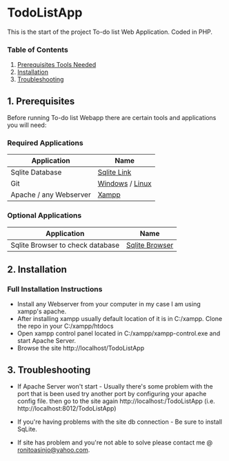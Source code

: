 # TodoListApp
This is the start of the project To-do list Web Application. Coded in PHP.

### Table of Contents
1. [Prerequisites Tools Needed](#1-prerequisites)
2. [Installation](#2-installation)
3. [Troubleshooting](#3-troubleshooting)

## 1. Prerequisites
Before running To-do list Webapp there are certain tools and applications you will need:

### Required Applications
Application | Name
------|------
Sqlite Database | [Sqlite Link](https://www.sqlite.org/download.html)
Git | [Windows](https://gitforwindows.org/) / [Linux](https://git-scm.com/download/linux)
Apache / any Webserver | [Xampp](https://www.apachefriends.org/download.html)

### Optional Applications
Application | Name
------|------
Sqlite Browser to check database | [Sqlite Browser](https://sqlitebrowser.org/dl/)

## 2. Installation 

### Full Installation Instructions
  * Install any Webserver from your computer in my case I am using xampp's apache.
  * After installing xampp usually default location of it is in C:/xampp. Clone the repo in your C:/xampp/htdocs
  * Open xampp control panel located in C:/xampp/xampp-control.exe and start Apache Server.
  * Browse the site http://localhost/TodoListApp

## 3. Troubleshooting

   * If Apache Server won't start - Usually there's some problem with the port that is been used try another port by configuring your apache config file. then go to the site again http://localhost:<new port>/TodoListApp (i.e. http://localhost:8012/TodoListApp)

   * If you're having problems with the site db connection - Be sure to install SqLite.
   * If site has problem and you're not able to solve please contact me @ ronitoasinjo@yahoo.com.
